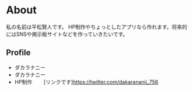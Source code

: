 # About
私の名前は平松賢人です。
HP制作やちょっとしたアプリなら作れます。将来的にはSNSや掲示板サイトなどを作っていきたいです。

## Profile
- ダカラナニー 
- ダカラナニー 
- HP制作　　
[リンクです]https://twitter.com/dakarananii_756
